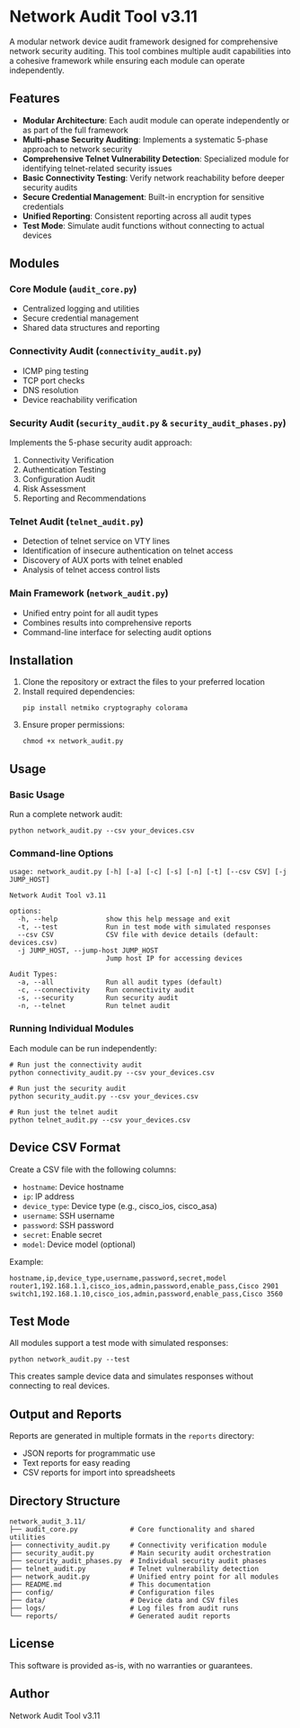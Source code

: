 # Network Audit Tool v3.11

A modular network device audit framework designed for comprehensive network security auditing. This tool combines multiple audit capabilities into a cohesive framework while ensuring each module can operate independently.

## Features

- **Modular Architecture**: Each audit module can operate independently or as part of the full framework
- **Multi-phase Security Auditing**: Implements a systematic 5-phase approach to network security
- **Comprehensive Telnet Vulnerability Detection**: Specialized module for identifying telnet-related security issues
- **Basic Connectivity Testing**: Verify network reachability before deeper security audits
- **Secure Credential Management**: Built-in encryption for sensitive credentials
- **Unified Reporting**: Consistent reporting across all audit types
- **Test Mode**: Simulate audit functions without connecting to actual devices

## Modules

### Core Module (`audit_core.py`)
- Centralized logging and utilities
- Secure credential management
- Shared data structures and reporting

### Connectivity Audit (`connectivity_audit.py`)
- ICMP ping testing
- TCP port checks
- DNS resolution
- Device reachability verification

### Security Audit (`security_audit.py` & `security_audit_phases.py`)
Implements the 5-phase security audit approach:
1. Connectivity Verification
2. Authentication Testing
3. Configuration Audit
4. Risk Assessment
5. Reporting and Recommendations

### Telnet Audit (`telnet_audit.py`)
- Detection of telnet service on VTY lines
- Identification of insecure authentication on telnet access
- Discovery of AUX ports with telnet enabled
- Analysis of telnet access control lists

### Main Framework (`network_audit.py`)
- Unified entry point for all audit types
- Combines results into comprehensive reports
- Command-line interface for selecting audit options

## Installation

1. Clone the repository or extract the files to your preferred location
2. Install required dependencies:
   ```
   pip install netmiko cryptography colorama
   ```
3. Ensure proper permissions:
   ```
   chmod +x network_audit.py
   ```

## Usage

### Basic Usage

Run a complete network audit:
```
python network_audit.py --csv your_devices.csv
```

### Command-line Options

```
usage: network_audit.py [-h] [-a] [-c] [-s] [-n] [-t] [--csv CSV] [-j JUMP_HOST]

Network Audit Tool v3.11

options:
  -h, --help            show this help message and exit
  -t, --test            Run in test mode with simulated responses
  --csv CSV             CSV file with device details (default: devices.csv)
  -j JUMP_HOST, --jump-host JUMP_HOST
                        Jump host IP for accessing devices

Audit Types:
  -a, --all             Run all audit types (default)
  -c, --connectivity    Run connectivity audit
  -s, --security        Run security audit
  -n, --telnet          Run telnet audit
```

### Running Individual Modules

Each module can be run independently:

```
# Run just the connectivity audit
python connectivity_audit.py --csv your_devices.csv

# Run just the security audit
python security_audit.py --csv your_devices.csv

# Run just the telnet audit
python telnet_audit.py --csv your_devices.csv
```

## Device CSV Format

Create a CSV file with the following columns:
- `hostname`: Device hostname
- `ip`: IP address
- `device_type`: Device type (e.g., cisco_ios, cisco_asa)
- `username`: SSH username
- `password`: SSH password
- `secret`: Enable secret
- `model`: Device model (optional)

Example:
```
hostname,ip,device_type,username,password,secret,model
router1,192.168.1.1,cisco_ios,admin,password,enable_pass,Cisco 2901
switch1,192.168.1.10,cisco_ios,admin,password,enable_pass,Cisco 3560
```

## Test Mode

All modules support a test mode with simulated responses:
```
python network_audit.py --test
```

This creates sample device data and simulates responses without connecting to real devices.

## Output and Reports

Reports are generated in multiple formats in the `reports` directory:
- JSON reports for programmatic use
- Text reports for easy reading
- CSV reports for import into spreadsheets

## Directory Structure

```
network_audit_3.11/
├── audit_core.py             # Core functionality and shared utilities
├── connectivity_audit.py     # Connectivity verification module
├── security_audit.py         # Main security audit orchestration
├── security_audit_phases.py  # Individual security audit phases
├── telnet_audit.py           # Telnet vulnerability detection
├── network_audit.py          # Unified entry point for all modules
├── README.md                 # This documentation
├── config/                   # Configuration files
├── data/                     # Device data and CSV files
├── logs/                     # Log files from audit runs
└── reports/                  # Generated audit reports
```

## License

This software is provided as-is, with no warranties or guarantees.

## Author

Network Audit Tool v3.11

